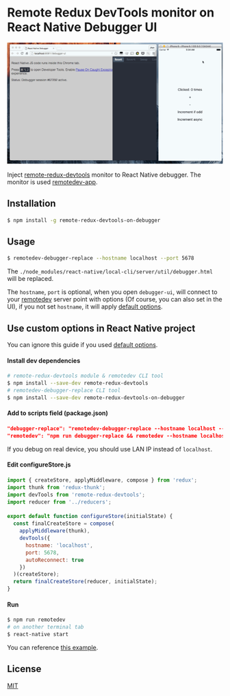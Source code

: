 # Remote Redux DevTools monitor on React Native Debugger UI

![Demo](demo.gif)

Inject [remote-redux-devtools](https://github.com/zalmoxisus/remote-redux-devtools) monitor to React Native debugger. The monitor is used [remotedev-app](https://github.com/zalmoxisus/remotedev-app).

## Installation

```bash
$ npm install -g remote-redux-devtools-on-debugger
```

## Usage

```bash
$ remotedev-debugger-replace --hostname localhost --port 5678
```

The `./node_modules/react-native/local-cli/server/util/debugger.html` will be replaced.

The `hostname`, `port` is optional, when you open `debugger-ui`, will connect to your [remotedev](https://github.com/zalmoxisus/remote-redux-devtools/blob/master/bin/remotedev.js) server point with options (Of course, you can also set in the UI), if you not set `hostname`, it will apply [default options](https://github.com/zalmoxisus/remotedev-app/blob/master/src/app/constants/socketOptions.js).

## Use custom options in React Native project

You can ignore this guide if you used [default options](https://github.com/zalmoxisus/remotedev-app/blob/master/src/app/constants/socketOptions.js).

#### Install dev dependencies

```bash
# remote-redux-devtools module & remotedev CLI tool
$ npm install --save-dev remote-redux-devtools
# remotedev-debugger-replace CLI tool
$ npm install --save-dev remote-redux-devtools-on-debugger
```

#### Add to scripts field (package.json)

```json
"debugger-replace": "remotedev-debugger-replace --hostname localhost --port 5678",
"remotedev": "npm run debugger-replace && remotedev --hostname localhost --port 5678",
```

If you debug on real device, you should use LAN IP instead of `localhost`.

#### Edit configureStore.js

```js
import { createStore, applyMiddleware, compose } from 'redux';
import thunk from 'redux-thunk';
import devTools from 'remote-redux-devtools';
import reducer from '../reducers';

export default function configureStore(initialState) {
  const finalCreateStore = compose(
    applyMiddleware(thunk),
    devTools({
      hostname: 'localhost',
      port: 5678,
      autoReconnect: true
    })
  )(createStore);
  return finalCreateStore(reducer, initialState);
}
```

#### Run

```bash
$ npm run remotedev
# on another terminal tab
$ react-native start
```

You can reference [this example](https://github.com/jhen0409/react-native-boilerplate/blob/master/package.json).

## License

[MIT](LICENSE)
